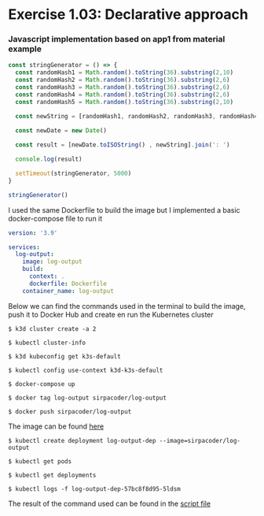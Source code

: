 # Exercise 1.03: Declarative approach

### Javascript implementation based on app1 from material example
```javascript
const stringGenerator = () => {
  const randomHash1 = Math.random().toString(36).substring(2,10)
  const randomHash2 = Math.random().toString(36).substring(2,6)
  const randomHash3 = Math.random().toString(36).substring(2,6)
  const randomHash4 = Math.random().toString(36).substring(2,6)
  const randomHash5 = Math.random().toString(36).substring(2,10)

  const newString = [randomHash1, randomHash2, randomHash3, randomHash4, randomHash5].join('-')
  
  const newDate = new Date()

  const result = [newDate.toISOString() , newString].join(': ')

  console.log(result)

  setTimeout(stringGenerator, 5000)
}

stringGenerator()
```
I used the same Dockerfile to build the image but I implemented a basic docker-compose file to run it
```yml
version: '3.9'

services:
  log-output:
    image: log-output
    build:
      context: .
      dockerfile: Dockerfile
    container_name: log-output
```
Below we can find the commands used in the terminal to build the image, push it to Docker Hub and create en run the Kubernetes cluster

```
$ k3d cluster create -a 2

$ kubectl cluster-info

$ k3d kubeconfig get k3s-default

$ kubectl config use-context k3d-k3s-default
```
```
$ docker-compose up

$ docker tag log-output sirpacoder/log-output

$ docker push sirpacoder/log-output
```
The image can be found [here](https://hub.docker.com/r/sirpacoder/log-output)

```
$ kubectl create deployment log-output-dep --image=sirpacoder/log-output

$ kubectl get pods

$ kubectl get deployments

$ kubectl logs -f log-output-dep-57bc8f8d95-5ldsm
```
The result of the command used can be found in the [script file](./exercise-1.01.txt)
